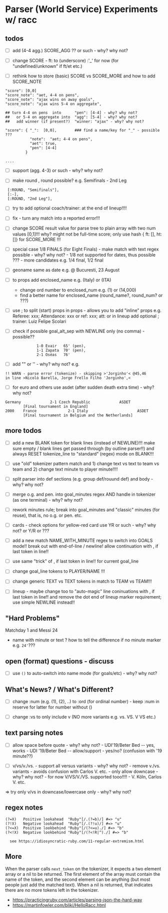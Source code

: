 #  Parser (World Service) Experiments  w/ racc 



## todos

- [ ] add  (4-4 agg.) SCORE_AGG ??  or such - why? why not?

- [ ] change SCORE - ft: to (underscore) :'_' for now (for "undefined/unknown" if ft/et etc.) 

- [ ] rethink how to store (basic) SCORE vs SCORE_MORE  and
      how to add SCORE_NOTE 

```
"score": [0,0]
"score_note": "aet, 4-4 on pens",
"score_note": "ajax wins on away goals",
"score_note": "ajax wins 5-4 on aggregate", 

## turn 4-4 on pens  into      "pen": [4-4] - why? why not? 
##   or 5-4 on aggregate into  "agg": [5-4] - why? why not?
##   add winner (if present?)  "winner: "ajax" - why? why not?

"score": { "_":  [0,0],        ### find a name/key for "_" - possible ???
           "note":  "aet; 4-4 on pens",
           "aet": true,
           "pen": [4-4]
         }

....
```

- [ ] support   (agg. 4-3) or such - why? why not?

- [ ] make round , round possible?  e.g. Semifinals - 2nd Leg

```
 [:ROUND, "Semifinals"],
 [:-],
 [:ROUND, "2nd Leg"],
```

- [ ] try to add optional coach/trainer: at the end of lineup!!!!

- [ ]  fix - turn any match into a reported error!!!

- [ ]  change SCORE result value for parse tree to plain array with two num values [0,1]!!!
        why? might not be full-time score;
        only use hash { ft: [], ht: []} for SCORE_MORE !!!

- [ ] special case 1/8 FINALS  (for Eight Finals)
        - make match with text regex possible - why? why not?
        - 1/8 not supported for dates, thus possible ???
        - more candidates e.g. 1/4 final, 1/2 final

- [ ]  geoname same as date e.g.  @ Bucuresti, 23 August
  

- [ ]  to props add enclosed_name  e.g. (Italy) or (ITA)
      - change ord number to enclosed_num  e.g. (1) or (14,000)
      -  find a better name for enclosed_name  (round_name?, round_num? or ???)


- [ ]  use  ; to split (start) props in props - allows you to add "inline" props
       e.g.     Referee: xxx; Attendance: xxx   or ref: xxx; att:
        or        in lineup add optional ; trainer: Luiz Felipe Scolari    

- [ ]  check if possible goal_alt_sep with NEWLINE only (no comma) - possible??

```
              1-0 Evair   65' (pen),   
              1-1 Zapata  70' (pen),  
              2-1 Oséas   76'         
```

- [ ]   add "" or '' - why? why not? e.g.

```
!! WARN - parse error (tokenize) - skipping >'Jorginho'< @45,46 
in line >Nicolò Barella, Jorge Frello Filho 'Jorginho',<
```


- [ ]  for euro and others use asdet  (after sudden death extra time) - why? why not?

```
Germany             2-1 Czech Republic             ASDET
        [Final tournament in England]
2000    France              2-1 Italy                      ASDET
        [Final tournament in Belgium and the Netherlands]
```

## more todos

- [ ]  add a new BLANK token for blank lines (instead of NEWLINE)!!!
         make sure empty / blank lines get passed through (by outline parser!!)
         and always RESET tokenize_line to "standard" (regex) mode on BLANK!!!  


- [ ]  use "old" tokenizer pattern match
         and 1) change  text vs text  to  team vs team
         and 2) change  text minute   to  player minute!!!!


- [ ]  split parser into def sections (e.g. group def/rouund def) 
           and  body - why? why not?

- [ ]   merge o.g. and pen. into goal_minutes regex
          AND handle in tokenizer (as one terminal) - why? why not?

- [ ]   rework minutes rule;
        break into goal_minutes and "classic" minutes (for reuse),
          that is, no o.g. or pen. etc.

- [ ]   cards - check options for yellow-red card
           use YR or such - why? why not? or Y/R or ???

- [ ]  add a new match NAME_WITH_MINUTE regex
         to switch into GOALS mode!!
           break out with end-of-line / newline!
       allow continuation with , if last token in line!!

- [ ]  use same "trick" of , if last token in line!!
         for current goal_line

- [ ]  change goal_line tokens to PLAYER/NAME !!!
- [ ]  change generic TEXT vs TEXT tokens in match 
         to TEAM vs TEAM!!!

- [ ]  lineup - maybe change too to "auto-magic" 
           line coninuations with , if last token in line!!
            and remove the dot end of lineup marker requirement;
             use simple NEWLINE instead!!


## "Hard Problems"

Matchday 1    and Messi 24

-  name with minute   or text ?
    how to tell the difference if no minute marker e.g. `24'`??? 


## open (format) questions - discuss

- [ ]   use `()` to auto-switch into name mode (for goals/etc) - why? why not?



## What's News? / What's Different?


- [ ]  change :num (e.g. (1), (2), ..)  to :ord  (for ordinal number)
       - keep :num in reserve for latter for number without ()

- [ ]  change :vs  to only include  v  (NO more variants e.g. vs. VS. V VS etc.)


## text parsing notes

- [ ]  allow space before quote - why? why not?
       - UDI'19/Beter Bed     -- yes, works
       - UDI '19/Beter Bed    -- allow/support - yes/no?   (confusion with '19 minute??)


- [ ]  v/vs/v./vs.  - support all versus variants - why? why not?
       - remove  v./vs. variants - avoids confusion with Carlos V. etc.
       - only allow downcase - why? why not?
       - for now V/VS/V./VS.  supported tooo!!!!
         - V. Köln, Carlos V. etc.

=>  try only v/vs in downcase/lowercase only - why? why not?



## regex notes

```
(?=X)	Positive lookahead	"Ruby"[/.(?=b)/] #=> "u"
(?!X)	Negative lookahead	"Ruby"[/.(?!u)/] #=> "u"
(?<=X)	Positive lookbehind	"Ruby"[/(?<=u)./] #=> "b"
(?<!X)	Negative lookbehind	"Ruby"[/(?<!R|^)./] #=> "b"

  see https://idiosyncratic-ruby.com/11-regular-extremism.html
```


## More

When the parser calls `next_token` on the tokenizer, 
it expects a two element array or a nil to be returned. 
The first element of the array must contain the name of the token, 
and the second element can be anything (but most people just add the matched text). 
When a nil is returned, that indicates there are no more tokens 
left in the tokenizer.

- <https://practicingruby.com/articles/parsing-json-the-hard-way>
- <https://martinfowler.com/bliki/HelloRacc.html>






